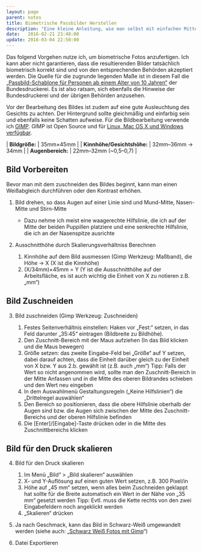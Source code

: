 ```yaml
---
layout: page
parent: notes
title: Biometrische Passbilder Herstellen
description: "Eine kleine Anleitung, wie man selbst mit einfachen Mitteln biometrische Passbilder herstellen kann."
date:   2016-02-21 23:48:00
update: 2016-03-04 22:50:00
---
```


Das folgend Vorgehen nutze ich, um biometrische Fotos anzufertigen.
Ich kann aber nicht garantieren, dass die resultierenden Bilder tatsächlich biometrisch korrekt sind und von den entsprechenden Behörden akzeptiert werden.
Die Quelle für die zugrunde liegenden Maße ist in diesem Fall die [„Passbild-Schablone für Personen ab einem Alter von 10 Jahren“](https://www.bundesdruckerei.de/sites/default/files/passbildschablone_erwachsene.pdf) der Bundesdruckerei.
Es ist also ratsam, sich ebenfalls die Hinweise der Bundesdruckerei und der übrigen Behörden anzusehen.

Vor der Bearbeitung des Bildes ist zudem auf eine gute Ausleuchtung des Gesichts zu achten.
Der Hintergrund sollte gleichmäßig und einfarbig sein und ebenfalls keine Schatten aufweise.
Für die Bildbearbeitung verwende ich [GIMP](https://www.gimp.org/). GIMP ist Open Source und für [Linux, Mac OS X und Windows verfügbar](https://www.gimp.org/downloads/).

| **Bildgröße:**              | 35mm×45mm            |
| **Kinnhöhe/Gesichtshöhe:**  | 32mm–36mm -> 34mm    |
| **Augenbereich:**           | 22mm–32mm (~0,5–0,7) |

## Bild Vorbereiten

Bevor man mit dem zuschneiden des Bildes beginnt, kann man einen Weißabgleich durchführen oder den Kontrast erhöhen.

1. Bild drehen, so dass Augen auf einer Linie sind und Mund-Mitte, Nasen-Mitte und Stirn-Mitte
    * Dazu nehme ich meist eine waagerechte Hilfslinie, die ich auf der Mitte der beiden Puppillen platziere und eine senkrechte Hilfslinie, die ich an der Nasenspitze ausrichte

2. Ausschnitthöhe durch Skalierungsverhältniss Berechnen
    1. Kinnhöhe auf dem Bild ausmessen (Gimp Werkzeug: Maßband), die Höhe -> X (X ist die Kinnhöhe)
    2. (X/34mm)×45mm = Y (Y ist die Ausschnitthöhe auf der Arbeitsfläche, es ist auch wichtig die Einheit von X zu notieren z.B. „mm“)

## Bild Zuschneiden

3. Bild zuschneiden (Gimp Werkzeug: Zuschneiden)

    1. Festes Seitenverhältnis einstellen: Haken vor „Fest:“ setzen, in das Feld darunter „35:45“ eintragen (Bildbreite zu Bildhöhe).
    2. Den Zuschnitt-Bereich mit der Maus aufziehen (In das Bild klicken und die Maus bewegen)
    3. Größe setzen: das zweite Eingabe-Feld bei „Größe“ auf Y setzen, dabei darauf achten, dass die Einheit darüber gleich zu der Einheit von X bzw. Y aus 2.b. gewählt ist (z.B. auch „mm“)
    Tipp: Falls der Wert so nicht angenommen wird, sollte man den Zuschnitt-Bereich in der Mitte Anfassen und in die Mitte des oberen Bildrandes schieben und den Wert neu eingeben
    4. In dem Auswahlmenü Gestaltungsregeln („Keine Hilfslinien“) die „Drittelregel auswählen“
    5. Den Bereich so positionieren, dass die obere Hilfslinie oberhalb der Augen sind bzw. die Augen sich zwischen der Mitte des Zuschnitt-Bereichs und der oberen Hilfslinie befinden
    6. Die [Enter]/[Eingabe]-Taste drücken oder in die Mitte des Zuschnittbereichs klicken

## Bild für den Druck skalieren

4. Bild für den Druck skalieren
    1. Im Menü „Bild“ > „Bild skalieren“ auswählen
    2. X- und Y-Auflösung auf einen guten Wert setzen, z.B. 300 Pixel/in
    3. Höhe auf „45 mm“ setzen, wenn alles beim Zuschneiden geklappt hat sollte für die Breite automatisch ein Wert in der Nähe von „35 mm“ gesetzt werden
    Tipp: Evtl. muss die Kette rechts von den zwei Eingabefeldern noch angeklickt werden
    4. „Skalieren“ drücken

5. Ja nach Geschmack, kann das Bild in Schwarz-Weiß umgewandelt werden (siehe auch: „[Schwarz Weiß Fotos mit Gimp](/2016/03/11/schwarz-weiss/)“)
6. Datei Exportieren

